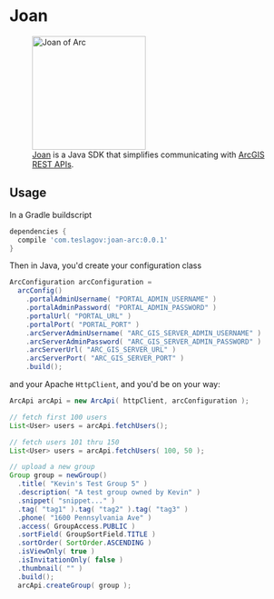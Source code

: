# Joan
<figure>
<img src="https://upload.wikimedia.org/wikipedia/commons/3/39/Joan_of_arc_miniature_graded.jpg" width="200" alt="Joan of Arc"/>
<figcaption><a href="https://en.wikipedia.org/wiki/Joan_of_Arc">Joan</a> is a Java SDK that simplifies communicating with <a href="http://resources.arcgis.com/en/help/arcgis-rest-api/index.html">ArcGIS REST APIs</a>.</figcaption>
</figure>

## Usage
In a Gradle buildscript
```groovy
dependencies {
  compile 'com.teslagov:joan-arc:0.0.1'
}
```

Then in Java, you'd create your configuration class
```java
ArcConfiguration arcConfiguration =
  arcConfig()
    .portalAdminUsername( "PORTAL_ADMIN_USERNAME" )
    .portalAdminPassword( "PORTAL_ADMIN_PASSWORD" )
    .portalUrl( "PORTAL_URL" )
    .portalPort( "PORTAL_PORT" )
    .arcServerAdminUsername( "ARC_GIS_SERVER_ADMIN_USERNAME" )
    .arcServerAdminPassword( "ARC_GIS_SERVER_ADMIN_PASSWORD" )
    .arcServerUrl( "ARC_GIS_SERVER_URL" )
    .arcServerPort( "ARC_GIS_SERVER_PORT" )
    .build();
```

and your Apache `HttpClient`, and you'd be on your way:

```java
ArcApi arcApi = new ArcApi( httpClient, arcConfiguration );

// fetch first 100 users
List<User> users = arcApi.fetchUsers();

// fetch users 101 thru 150
List<User> users = arcApi.fetchUsers( 100, 50 );

// upload a new group
Group group = newGroup()
  .title( "Kevin's Test Group 5" )
  .description( "A test group owned by Kevin" )
  .snippet( "snippet..." )
  .tag( "tag1" ).tag( "tag2" ).tag( "tag3" )
  .phone( "1600 Pennsylvania Ave" )
  .access( GroupAccess.PUBLIC )
  .sortField( GroupSortField.TITLE )
  .sortOrder( SortOrder.ASCENDING )
  .isViewOnly( true )
  .isInvitationOnly( false )
  .thumbnail( "" )
  .build();
  arcApi.createGroup( group );
```